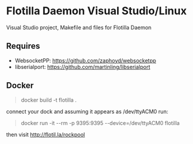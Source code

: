 # Flotilla Daemon Visual Studio/Linux

Visual Studio project, Makefile and files for Flotilla Daemon

## Requires

* WebsocketPP: https://github.com/zaphoyd/websocketpp
* libserialport: https://github.com/martinling/libserialport

## Docker

> docker build -t flotilla .

connect your dock and assuming it appears as /dev/ttyACM0 run:

> docker run -it --rm -p 9395:9395 --device=/dev/ttyACM0 flotilla 

then visit http://flotil.la/rockpool
